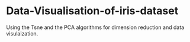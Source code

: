 # Data-Visualisation-of-iris-dataset
Using the Tsne and the PCA algorithms for dimension reduction and data visulaization.

